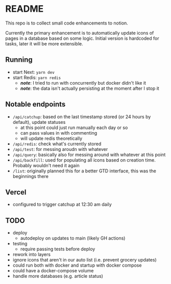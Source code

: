 # README

This repo is to collect small code enhancements to notion.

Currently the primary enhancement is to automatically update icons of pages in a database based on some logic. Initial version is hardcoded for tasks, later it will be more extensible.

## Running

- start Next: `yarn dev`
- start Redis: `yarn redis`
  - **_note_**: I tried to run with concurrently but docker didn't like it
  - **_note_**: the data isn't actually persisting at the moment after I stop it

## Notable endpoints

- `/api/catchup`: based on the last timestamp stored (or 24 hours by default), update statuses
  - at this point could just run manually each day or so
  - can pass values in with commenting
  - will update redis theoretically
- `/api/redis`: check what's currently stored
- `/api/test`: for messing aroudn with whatever
- `/api/query`: basically also for messing around with whatever at this point
- `/api/backfill`: used for populating all icons based on creation time. Probably wouldn't need it again
- `/list`: originally planned this for a better GTD interface, this was the beginnings there

## Vercel

- configured to trigger catchup at 12:30 am daily

## TODO

- deploy
  - autodeploy on updates to main (likely GH actions)
- testing
  - require passing tests before deploy
- rework into layers
- ignore icons that aren't in our auto list (i.e. prevent grocery updates)
- could run both with docker and startup with docker compose
- could have a docker-compose volume
- handle more databases (e.g. article status)
